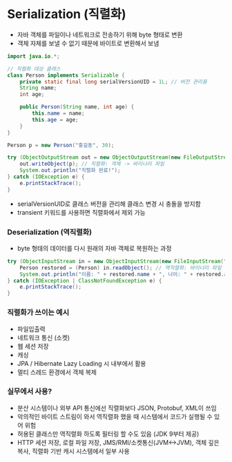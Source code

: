 # Serialization (직렬화)
- 자바 객체를 파일이나 네트워크로 전송하기 위해 byte 형태로 변환
- 객체 자체를 보낼 수 없기 때문에 바이트로 변환해서 보냄
```Java
import java.io.*;

// 직렬화 대상 클래스
class Person implements Serializable {
    private static final long serialVersionUID = 1L; // 버전 관리용
    String name;
    int age;

    public Person(String name, int age) {
        this.name = name;
        this.age = age;
    }
}

Person p = new Person("홍길동", 30);

try (ObjectOutputStream out = new ObjectOutputStream(new FileOutputStream("person.ser"))) {
    out.writeObject(p); // 직렬화: 객체 -> 바이너리 파일
    System.out.println("직렬화 완료!");
} catch (IOException e) {
    e.printStackTrace();
}
```
- serialVersionUID로 클래스 버전을 관리해 클래스 변경 시 충돌을 방지함
- transient 키워드를 사용하면 직렬화에서 제외 가능

### Deserialization (역직렬화)
- byte 형태의 데이터를 다시 원래의 자바 객체로 복원하는 과정
```Java
try (ObjectInputStream in = new ObjectInputStream(new FileInputStream("person.ser"))) {
    Person restored = (Person) in.readObject(); // 역직렬화: 바이너리 파일 -> 객체
    System.out.println("이름: " + restored.name + ", 나이: " + restored.age);
} catch (IOException | ClassNotFoundException e) {
    e.printStackTrace();
}
```

### 직렬화가 쓰이는 예시
- 파일입출력
- 네트워크 통신 (소켓)
- 웹 세션 저장
- 캐싱
- JPA / Hibernate Lazy Loading 시 내부에서 활용
- 멀티 스레드 환경에서 객체 복제

### 실무에서 사용?
- 분산 시스템이나 외부 API 통신에선 직렬화보다 JSON, Protobuf, XML이 쓰임
- 악의적인 바이트 스트림이 와서 역직렬화 했을 때 시스템에서 코드가 실행될 수 있어 위험
- 허용된 클래스만 역직렬화 하도록 필터링 할 수도 있음 (JDK 9부터 제공)
- HTTP 세션 저장, 로컬 파일 저장, JMS/RMI/소켓통신(JVM<->JVM), 객체 깊은 복사, 직렬화 기반 캐시 시스템에서 일부 사용